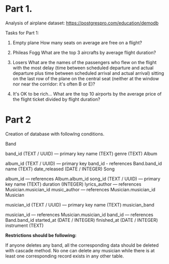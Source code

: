 # Part 1.
Analysis of airplane dataset: https://postgrespro.com/education/demodb 

Tasks for Part 1: 
1. Empty plane
How many seats on average are free on a flight?

2. Phileas Fogg
What are the top 3 aircrafts by average flight duration?

3. Losers
What are the names of the passengers who flew on the flight with the most delay (time between scheduled departure and actual departure plus time between scheduled arrival and actual arrival) sitting on the last row of the plane on the central seat (neither at the window nor near the corridor: it's often B or E)?

4. It's OK to be rich...
What are the top 10 airports by the average price of the flight ticket divided by flight duration?

# Part 2
Creation of database with followIng conditions.



Band

band_id (TEXT / UUID) — primary key
name (TEXT)
genre (TEXT)
Album

album_id (TEXT / UUID) — primary key
band_id - references Band.band_id
name (TEXT)
date_released (DATE / INTEGER)
Song

album_id — references Album.album_id
song_id (TEXT / UUID) — primary key
name (TEXT)
duration (INTEGER)
lyrics_author — references Musician.musician_id
music_author — references Musician.musician_id
Musician

musician_id (TEXT / UUID) — primary key
name (TEXT)
musician_band

musician_id — references Musician.musician_id
band_id — references Band.band_id
started_at (DATE / INTEGER)
finished_at (DATE / INTEGER)
instrument (TEXT)


**Restrictions should be following:**

If anyone deletes any band, all the corresponding data should be deleted with cascade method.
No one can delete any musician while there is at least one corresponding record exists in any other table.
